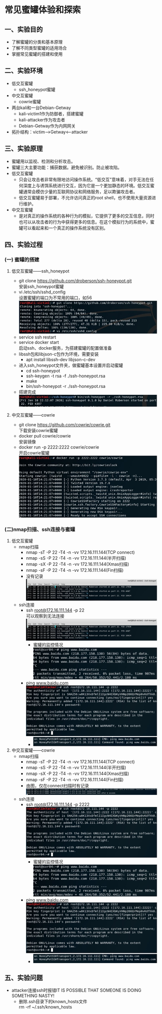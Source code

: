 # **常见蜜罐体验和探索**

## **一、实验目的**

- 了解蜜罐的分类和基本原理
- 了解不同类型蜜罐的适用场合
- 掌握常见蜜罐的搭建和使用

## **二、实验环境**

- 低交互蜜罐
  - ssh_honeypot蜜罐
- 中交互蜜罐
  - cowrie蜜罐
- 两台kali和一台Debian-Getway
  - kali-victim1作为防御者，搭建蜜罐
  - kali-attacker作为攻击者
  - Debian-Getway作为内网网关
- 拓扑结构：victim——>Getway<——attacker

## **三、实验原理**

- 蜜罐用以监视、检测和分析攻击。
- 蜜罐三大主要功能：捕获数据。避免被识别。防止被攻陷。
- 低交互蜜罐
  - 只会让攻击者非常有限地访问操作系统。“低交互”意味着，对手无法在任何深度上与诱饵系统进行交互，因为它是一个更加静态的环境。低交互蜜罐通常会模仿少量的互联网协议和网络服务，足以欺骗攻击者。
  - 低交互蜜罐易于部署，不允许访问真正的root shell，也不使用大量资源进行维护。
- 中交互蜜罐
  - 是对真正的操作系统的各种行为的模拟，它提供了更多的交互信息，同时也可以从攻击者的行为中获得更多的信息。在这个模拟行为的系统中，蜜罐可以看起来和一个真正的操作系统没有区别。

## **四、实验过程**

### (一) 蜜罐的搭建

1. 低交互蜜罐——ssh_honeypot
    - git clone <https://github.com/droberson/ssh-honeypot.git>  
    安装ssh_honeypot蜜罐
    - vi /etc/ssh/sshd_config  
    设置蜜罐的端口为不常用的端口，如56
    ![ ](image\ssh-honeypot安装配置.JPG)
    - service ssh restart
    - service docker start  
    启动ssh、docker服务，为搭建蜜罐的配置做准备
    - libssh包和libjson-c包作为环境，需要安装
        - apt install libssh-dev libjson-c-dev
    - 进入ssh_honeypot文件夹，做蜜罐基本设置并启动蜜罐
        - cd ssh-honeypot
        - ssh-keygen -t rsa -f ./ssh-honeypot.rsa
        - make
        - bin/ssh-honeypot -r ./ssh-honeypot.rsa
    - 搭建完成
    ![ ](image\ssh-honeypot安装完毕.JPG)

2. 中交互蜜罐——cowrie
    - git clone <https://github.com/cowrie/cowrie.git>  
    下载安装cowrie蜜罐
    - docker pull cowrie/cowrie  
    安装镜像
    - docker run -p 2222:2222 cowrie/cowrie  
    开启cowrie蜜罐
    ![ ](image\cowrie启动.JPG)

### (二)nmap扫描、ssh连接与蜜罐

1. 低交互蜜罐
    - nmap扫描
        - nmap -sT -P 22 -T4 -n -vv 172.16.111.144(TCP connect)
        - nmap -sS -P 22 -T4 -n -vv 172.16.111.144(半开扫描)
        - nmap -sX -P 22 -T4 -n -vv 172.16.111.144(Xmas扫描)
        - nmap -sF -P 22 -T4 -n -vv 172.16.111.144(Fin扫描)
        - 没有记录
        ![ ](image\ssh-honeypot日志.JPG)
    - ssh连接
        - ssh root@172.16.111.144 -p 22  
        可以观察到无法连接
        ![ ](image\ssh-honeypot日志.JPG)
            - 蜜罐的监控情况
            ![ ](image\cowrie的ssh攻击者ping.JPG)
        - ping www.baidu.com
        ![ ](image\cowrie的ssh的连接.JPG)
            - ![ ](image\cowrie的ssh的ping监控.JPG)
2. 中交互蜜罐——cowrie
    - nmap扫描
        - nmap -sT -P 22 -T4 -n -vv 172.16.111.144(TCP connect)
        - nmap -sS -P 22 -T4 -n -vv 172.16.111.144(半开扫描)
        - nmap -sX -P 22 -T4 -n -vv 172.16.111.144(Xmas扫描)
        - nmap -sF -P 22 -T4 -n -vv 172.16.111.144(Fin扫描)
        - 由图，仅在connect扫描时有记录
        ![ ](image\cowrie-nmap扫描.JPG)
    - ssh连接
        - ssh root@172.16.111.144 -p 2222
        ![ ](image\cowrie的ssh的连接.JPG)
            - 蜜罐的监控情况
            ![ ](image\cowrie的ssh攻击者ping.JPG)
        - ping www.baidu.com
        ![ ](image\cowrie的ssh的连接.JPG)
            - ![ ](image\cowrie的ssh的ping监控.JPG)

## **五、实验问题**

- attacker连接ssh时报错IT IS POSSIBLE THAT SOMEONE IS DOING SOMETHING NASTY!
  - 删除.ssh目录下的known_hosts文件  
  rm -rf ~/.ssh/known_hosts
